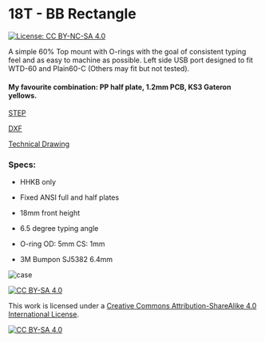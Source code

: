 # 18T - BB Rectangle 

[![License: CC BY-NC-SA 4.0](https://img.shields.io/badge/License-CC%20BY--NC--SA%204.0-lightgrey.svg)](https://creativecommons.org/licenses/by-nc-sa/4.0/)


A simple 60% Top mount with O-rings with the goal of consistent typing feel and as easy to machine as possible. Left side USB port designed to fit WTD-60 and Plain60-C (Others may fit but not tested).


#### My favourite combination: PP half plate, 1.2mm PCB, KS3 Gateron yellows. 


[STEP](https://github.com/MK-KB/18T/tree/main/STEP)

[DXF](https://github.com/MK-KB/18T/tree/main/Plate%20dxf)

[Technical Drawing](https://github.com/MK-KB/18T/tree/main/Technical%20Drawing)



### **Specs**: 

- HHKB only
- Fixed ANSI full and half plates
- 18mm front height
- 6.5 degree typing angle

- O-ring OD: 5mm CS: 1mm
- 3M Bumpon SJ5382 6.4mm

![case](https://i.imgur.com/liRSrpn.png)






[![CC BY-SA 4.0][cc-by-sa-shield]][cc-by-sa]

This work is licensed under a
[Creative Commons Attribution-ShareAlike 4.0 International License][cc-by-sa].

[![CC BY-SA 4.0][cc-by-sa-image]][cc-by-sa]

[cc-by-sa]: http://creativecommons.org/licenses/by-sa/4.0/
[cc-by-sa-image]: https://licensebuttons.net/l/by-sa/4.0/88x31.png
[cc-by-sa-shield]: https://img.shields.io/badge/License-CC%20BY--SA%204.0-lightgrey.svg
